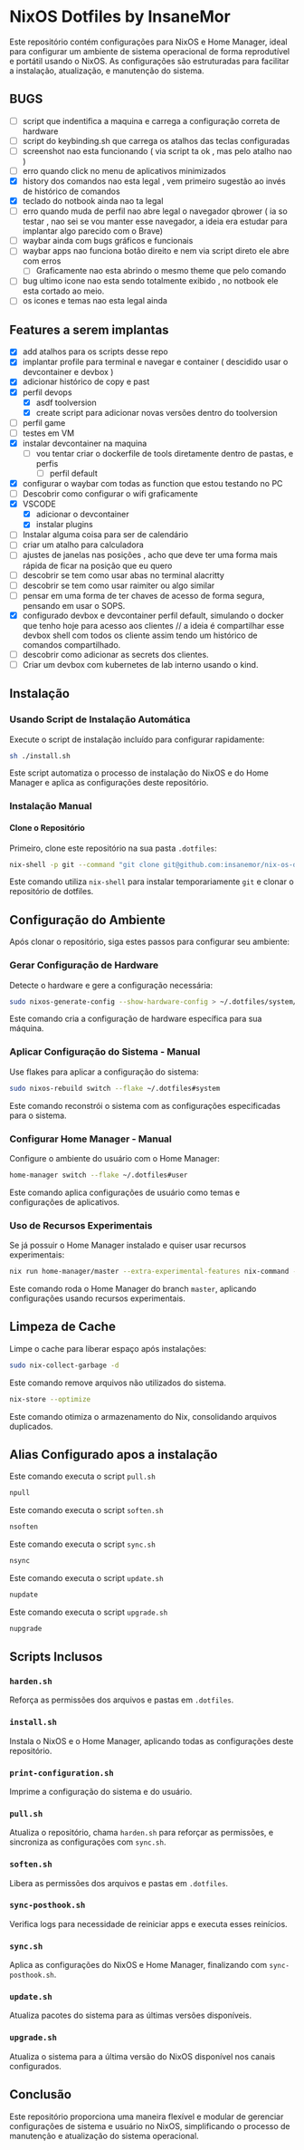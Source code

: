 # NixOS Dotfiles by InsaneMor

Este repositório contém configurações para NixOS e Home Manager, ideal para configurar um ambiente de sistema operacional de forma reprodutível e portátil usando o NixOS. As configurações são estruturadas para facilitar a instalação, atualização, e manutenção do sistema.

## BUGS

- [ ] script que indentifica a maquina e carrega a configuração correta de hardware
- [ ] script do keybinding.sh que carrega os atalhos das teclas configuradas
- [ ] screenshot nao esta funcionando ( via script ta ok , mas pelo atalho nao )
- [ ] erro quando click no menu de aplicativos minimizados
- [X] history dos comandos nao esta legal , vem primeiro sugestão ao invés de histórico de comandos
- [X] teclado do notbook ainda nao ta legal
- [ ] erro quando muda de perfil nao abre legal o navegador qbrower ( ia so testar , nao sei se vou manter esse navegador, a ideia era estudar para implantar algo parecido com o Brave)
- [ ] waybar ainda com bugs gráficos e funcionais
- [ ] waybar apps nao funciona botão direito e nem via script direto ele abre com erros
  - [ ] Graficamente nao esta abrindo o mesmo theme que pelo comando
- [ ] bug ultimo icone nao esta sendo totalmente exibido , no notbook ele esta cortado ao meio.
- [ ] os icones e temas nao esta legal ainda

## Features a serem implantas

- [X] add atalhos para os scripts desse repo
- [X] implantar profile para terminal e navegar e container ( descidido usar o devcontainer e devbox )
- [X] adicionar histórico de copy e past
- [X] perfil devops
  - [X] asdf toolversion
  - [X] create script para adicionar novas versões dentro do toolversion
- [ ] perfil game
- [ ] testes em VM
- [X] instalar devcontainer na maquina
  - [ ] vou tentar criar o dockerfile de tools diretamente dentro de pastas, e perfis
    - [ ] perfil default  
- [X] configurar o waybar com todas as function que estou testando no PC
- [ ] Descobrir como configurar o wifi graficamente
- [X] VSCODE
  - [X] adicionar o devcontainer
  - [X] instalar plugins
- [ ] Instalar alguma coisa para ser de calendário
- [ ] criar um atalho para calculadora
- [ ] ajustes de janelas nas posições , acho que deve ter uma forma mais rápida de ficar na posição que eu quero
- [ ] descobrir se tem como usar abas no terminal alacritty
- [ ] descobrir se tem como usar raimiter ou algo similar
- [ ] pensar em uma forma de ter chaves de acesso de forma segura, pensando em usar o SOPS.
- [X] configurado devbox e devcontainer perfil default, simulando o docker que tenho hoje para acesso aos clientes //
      a ideia é compartilhar esse devbox shell com todos os cliente assim tendo um histórico de comandos compartilhado.
- [ ] descobrir como adicionar as secrets dos clientes.
- [ ] Criar um devbox com kubernetes de lab interno usando o kind.

## Instalação

### Usando Script de Instalação Automática

Execute o script de instalação incluído para configurar rapidamente:

```bash
sh ./install.sh
```

Este script automatiza o processo de instalação do NixOS e do Home Manager e aplica as configurações deste repositório.

### Instalação Manual

#### Clone o Repositório

Primeiro, clone este repositório na sua pasta `.dotfiles`:

```bash
nix-shell -p git --command "git clone git@github.com:insanemor/nix-os-dotfiles.git ~/.dotfiles"
```

Este comando utiliza `nix-shell` para instalar temporariamente `git` e clonar o repositório de dotfiles.

## Configuração do Ambiente

Após clonar o repositório, siga estes passos para configurar seu ambiente:

### Gerar Configuração de Hardware

Detecte o hardware e gere a configuração necessária:

```bash
sudo nixos-generate-config --show-hardware-config > ~/.dotfiles/system/hardware-configuration.nix
```

Este comando cria a configuração de hardware específica para sua máquina.

### Aplicar Configuração do Sistema  - Manual

Use flakes para aplicar a configuração do sistema:

```bash
sudo nixos-rebuild switch --flake ~/.dotfiles#system
```

Este comando reconstrói o sistema com as configurações especificadas para o sistema.

### Configurar Home Manager - Manual

Configure o ambiente do usuário com o Home Manager:

```bash
home-manager switch --flake ~/.dotfiles#user
```

Este comando aplica configurações de usuário como temas e configurações de aplicativos.

### Uso de Recursos Experimentais

Se já possuir o Home Manager instalado e quiser usar recursos experimentais:

```bash
nix run home-manager/master --extra-experimental-features nix-command --extra-experimental-features flakes -- switch --flake ~/.dotfiles#user;
```

Este comando roda o Home Manager do branch `master`, aplicando configurações usando recursos experimentais.

## Limpeza de Cache

Limpe o cache para liberar espaço após instalações:

```bash
sudo nix-collect-garbage -d
```

Este comando remove arquivos não utilizados do sistema.

```bash
nix-store --optimize
```

Este comando otimiza o armazenamento do Nix, consolidando arquivos duplicados.

## Alias Configurado apos a instalação

Este comando executa o script  `pull.sh`

```bash
npull
```

Este comando executa o script  `soften.sh`

```bash
nsoften
```

Este comando executa o script  `sync.sh`

```bash
nsync
```

Este comando executa o script  `update.sh`

```bash
nupdate
```

Este comando executa o script  `upgrade.sh`

```bash
nupgrade
```

## Scripts Inclusos

### `harden.sh`

Reforça as permissões dos arquivos e pastas em `.dotfiles`.

### `install.sh`

Instala o NixOS e o Home Manager, aplicando todas as configurações deste repositório.

### `print-configuration.sh`

Imprime a configuração do sistema e do usuário.

### `pull.sh`

Atualiza o repositório, chama `harden.sh` para reforçar as permissões, e sincroniza as configurações com `sync.sh`.

### `soften.sh`

Libera as permissões dos arquivos e pastas em `.dotfiles`.

### `sync-posthook.sh`

Verifica logs para necessidade de reiniciar apps e executa esses reinícios.

### `sync.sh`

Aplica as configurações do NixOS e Home Manager, finalizando com `sync-posthook.sh`.

### `update.sh`

Atualiza pacotes do sistema para as últimas versões disponíveis.

### `upgrade.sh`

Atualiza o sistema para a última versão do NixOS disponível nos canais configurados.

## Conclusão

Este repositório proporciona uma maneira flexível e modular de gerenciar configurações de sistema e usuário no NixOS, simplificando o processo de manutenção e atualização do sistema operacional.
